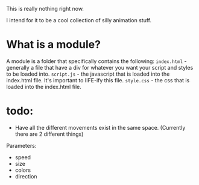 This is really nothing right now. 

I intend for it to be a cool collection of silly animation stuff.


# What is a module? 

A module is a folder that specifically contains the following: 
  `index.html` - generally a file that have a div for whatever you want your script and styles to be loaded into.
  `script.js` - the javascript that is loaded into the index.html file. It's important to IIFE-ify this file. 
  `style.css` - the css that is loaded into the index.html file.

# todo: 

- Have all the different movements exist in the same space. (Currently there are 2 different things)

Parameters:
- speed
- size
- colors
- direction
